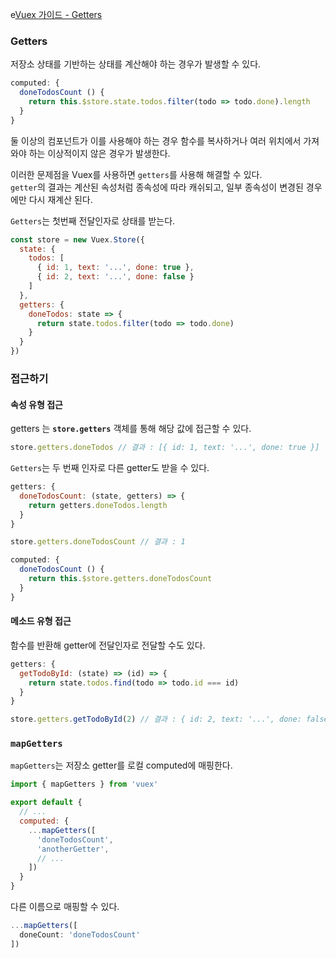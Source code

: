 e[Vuex 가이드 - Getters](https://vuex.vuejs.org/kr/guide/getters.html)

### Getters
저장소 상태를 기반하는 상태를 계산해야 하는 경우가 발생할 수 있다.
```javascript
computed: {
  doneTodosCount () {
    return this.$store.state.todos.filter(todo => todo.done).length
  }
}
```
둘 이상의 컴포넌트가 이를 사용해야 하는 경우 함수를 복사하거나 여러 위치에서 가져와야 하는 이상적이지 않은 경우가 발생한다.

이러한 문제점을 Vuex를 사용하면 `getters`를 사용해 해결할 수 있다.<br>
`getter`의 결과는 계산된 속성처럼 종속성에 따라 캐쉬되고, 일부 종속성이 변경된 경우에만 다시 재계산 된다.

`Getters`는 첫번째 전달인자로 상태를 받는다.
```javascript
const store = new Vuex.Store({
  state: {
    todos: [
      { id: 1, text: '...', done: true },
      { id: 2, text: '...', done: false }
    ]
  },
  getters: {
    doneTodos: state => {
      return state.todos.filter(todo => todo.done)
    }
  }
})
```

### 접근하기
#### 속성 유형 접근
getters 는 **`store.getters`** 객체를 통해 해당 값에 접근할 수 있다.
```javascript
store.getters.doneTodos // 결과 : [{ id: 1, text: '...', done: true }]
```

`Getters`는 두 번째 인자로 다른 getter도 받을 수 있다.
```javascript
getters: {
  doneTodosCount: (state, getters) => {
    return getters.doneTodos.length
  }
}
```
```javascript
store.getters.doneTodosCount // 결과 : 1
```
```javascript
computed: {
  doneTodosCount () {
    return this.$store.getters.doneTodosCount
  }
}
```

#### 메소드 유형 접근
함수를 반환해 getter에 전달인자로 전달할 수도 있다.
```javascript
getters: {
  getTodoById: (state) => (id) => {
    return state.todos.find(todo => todo.id === id)
  }
}
```
```javascript
store.getters.getTodoById(2) // 결과 : { id: 2, text: '...', done: false }
```

### `mapGetters`
`mapGetters`는 저장소 getter를 로컬 computed에 매핑한다.
```javascript
import { mapGetters } from 'vuex'

export default {
  // ...
  computed: {
    ...mapGetters([
      'doneTodosCount',
      'anotherGetter',
      // ...
    ])
  }
}
```
다른 이름으로 매핑할 수 있다.
```javascript
...mapGetters([
  doneCount: 'doneTodosCount'
])
```